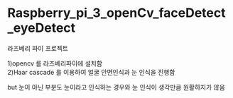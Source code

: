 # Raspberry_pi_3_openCv_faceDetect_eyeDetect
라즈베리 파이 프로젝트

1)opencv 를 라즈베리파이에 설치함  
2)Haar cascade 를 이용하여 얼굴 안면인식과 눈 인식을 진행함

but 눈이 아닌 부분도 눈이라고 인식하는 경우와 눈 인식이 생각만큼 원활하지가 않음
